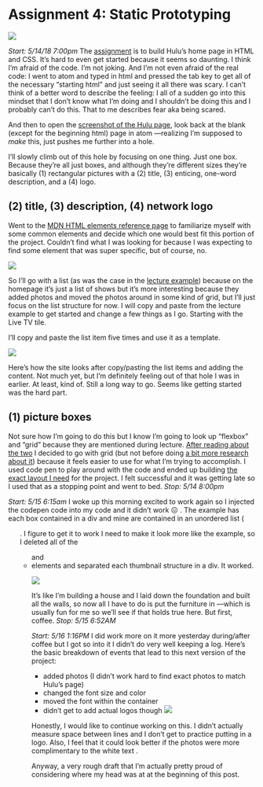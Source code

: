 # Assignment 4: Static Prototyping

![](https://d2mxuefqeaa7sj.cloudfront.net/s_E6349DA107BBAD6F8990C909A7C1D2150358590466FCCAEFE8E7EC905184A9DC_1526313750119_Screen+Shot+2018-05-14+at+7.42.49+AM.png)


*Start: 5/14/18 7:00pm*
The [assignment](http://helpmewithcode.com/topics/translatingDesign/huluHomepage) is to build Hulu’s home page in HTML and CSS. It’s hard to even get started because it seems so daunting. I think I’m afraid of the code. I’m not joking. And I’m not even afraid of the real code: I went to atom and typed in html and pressed the tab key to get all of the necessary “starting html” and just seeing it all there was scary. I can’t think of a better word to describe the feeling: I all of a sudden go into this mindset that I don’t know what I’m doing and I shouldn’t be doing this and I probably can’t do this. That to me describes fear aka being scared.

And then to open the [screenshot of the Hulu page](http://helpmewithcode.com/topics/translatingDesign/huluHomepage), look back at the blank (except for the beginning html) page in atom —realizing I’m supposed to *make* this, just pushes me further into a hole.  

I’ll slowly climb out of this hole by focusing on one thing. Just one box. Because they’re all just boxes, and although they’re different sizes they’re basically (1) rectangular pictures with a (2) title, (3) enticing, one-word description, and a (4) logo.

##  (2) title, (3) description, (4) network logo
  Went to the [MDN HTML elements reference page](https://developer.mozilla.org/en-US/docs/Web/HTML/Element) to familiarize myself with some common elements and decide which one would best fit this portion of the project. Couldn’t find what I was looking for because I was expecting to find some element that was super specific, but of course, no.  

![](https://d2mxuefqeaa7sj.cloudfront.net/s_E6349DA107BBAD6F8990C909A7C1D2150358590466FCCAEFE8E7EC905184A9DC_1526315119141_Screen+Shot+2018-05-14+at+11.24.54+AM.png)

  So I’ll go with a list (as was the case in the [lecture example](https://github.com/helpmewithcode/assignments/blob/master/examples/youtube.html)) because on the homepage it’s just a list of shows but it’s more interesting because they added photos and moved the photos around in some kind of grid, but I’ll just focus on the list structure for now. I will copy and paste from the lecture example to get started and change a few things as I go. Starting with the Live TV tile.


  I’ll copy and paste the list item five times and use it as a template.
 




![](https://d2mxuefqeaa7sj.cloudfront.net/s_E6349DA107BBAD6F8990C909A7C1D2150358590466FCCAEFE8E7EC905184A9DC_1526342624752_Screen+Shot+2018-05-14+at+7.03.22+PM.png)

  Here’s how the site looks after copy/pasting the list items and adding the content. Not much yet, but I’m definitely feeling out of that hole I was in earlier. At least, kind of. Still a long way to go. Seems like getting started was the hard part.

















## (1) picture boxes

Not sure how I’m going to do this but I know I’m going to look up “flexbox” and “grid” because they are mentioned during lecture. [After reading about the two](https://developer.mozilla.org/en-US/docs/Web/CSS/CSS_Grid_Layout/Relationship_of_Grid_Layout) I decided to go with grid (but not before doing [a bit more research about it](https://developer.mozilla.org/en-US/docs/Web/CSS/CSS_Grid_Layout)) because it feels easier to use for what I’m trying to accomplish. I used code pen to play around with the code and ended up building [the exact layout I need](https://codepen.io/aprilvanderslice/full/VxBdvb) for the project. I felt successful and it was getting late so I used that as a stopping point and went to bed.
*Stop: 5/14 8:00pm*

*Start: 5/15 6:15am*
I woke up this morning excited to work again so I injected the codepen code into my code and it didn’t work 😖 . The example has each box contained in a div and mine are contained in an unordered list (<ul>. I figure to get it to work I need to make it look more like the example, so I deleted all of the <ul> and <li> elements and separated each thumbnail structure in a div. It worked.

![](https://d2mxuefqeaa7sj.cloudfront.net/s_E6349DA107BBAD6F8990C909A7C1D2150358590466FCCAEFE8E7EC905184A9DC_1526384646718_Screen+Shot+2018-05-15+at+6.35.13+AM.png)


It’s like I’m building a house and I laid down the foundation and built all the walls, so now all I have to do is put the furniture in —which is usually fun for me so we’ll see if that holds true here.  But first, coffee.
*Stop: 5/15 6:52AM*

*Start: 5/16 1:16PM*
I did work more on it more yesterday during/after coffee but I got so into it I didn’t do very well keeping a log. Here’s the basic breakdown of events that lead to this next version of the project:

  - added photos (I didn’t work hard to find exact photos to match Hulu’s page)
  - changed the font size and color
  - moved the font within the container
  - didn’t get to add actual logos though
![](https://d2mxuefqeaa7sj.cloudfront.net/s_E6349DA107BBAD6F8990C909A7C1D2150358590466FCCAEFE8E7EC905184A9DC_1526494813603_Screen+Shot+2018-05-16+at+1.19.31+PM.png)


Honestly, I would like to continue working on this. I didn’t actually measure space between lines and I don’t get to practice putting in a logo. Also, I feel that it could look better if the photos were more complimentary to the white text .

Anyway, a very rough draft that I’m actually pretty proud of considering where my head was at at the beginning of this post.
